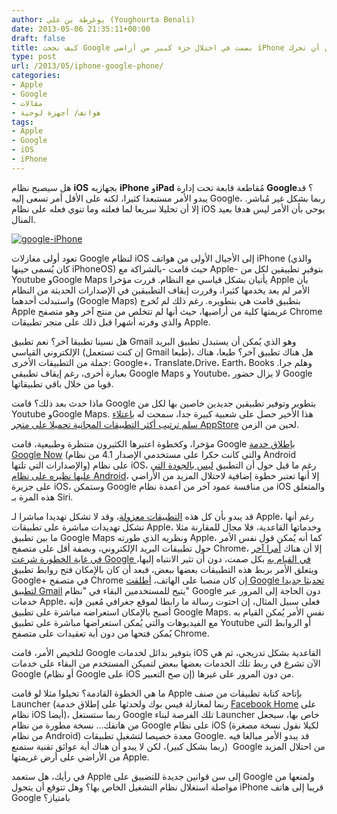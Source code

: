```yaml
---
author: يوغرطة بن علي (Youghourta Benali)
date: 2013-05-06 21:35:11+00:00
draft: false
title: كيف نجحت Google بصمت في احتلال جزء كبير من أراضي iPhone دون أن تحرك Apple ساكنا
type: post
url: /2013/05/iphone-google-phone/
categories:
- Apple
- Google
- مقالات
- هواتف/ أجهزة لوحية
tags:
- Apple
- Google
- iOS
- iPhone
---
```


هل سيصبح نظام **iOS** بجهازيه **iPhone** و**iPad** مُقاطعة قابعة تحت إدارة **Google**؟ قد يبدو الأمر مستبعدا كثيرا، لكنه على الأقل أمر تسعى إليه Google، ربما بشكل غير مُباشر. إلا أن تحليلا سريعا لما فعلته وما تنوي فعله على نظام iOS يوحي بأن الأمر ليس هدفا بعيد المنال.




[![google-iPhone](http://www.it-scoop.com/wp-content/uploads/2013/05/google-iPhone.jpg)
](http://www.it-scoop.com/wp-content/uploads/2013/05/google-iPhone.jpg)




تعود أولى مغازلات Google لنظام iOS إلى الأجيال الأولى من هواتف iPhone (والذي كان يُسمى حينها iPhoneOS) حيث قامت -بالشراكة مع Apple- بتوفير تطبيقين لكل من Youtube وGoogle Maps يأتيان بشكل قياسي مع النظام. قررت مؤخرا Apple بأن الأمر لم يعد يخدمها كثيرا، وقررت إيقاف التطبيقين في الإصدارات الحديثة من النظام واستبدلت أحدهما (Google Maps) بتطبيق قامت هي بتطويره. رغم ذلك لم تُخرج Apple غريمتها كلية من أراضيها، حيث أنها لم تتخلص من منتج آخر وهو متصفح Chrome والذي وفرته أشهرا قبل ذلك على متجر تطبيقات Apple.




هل نسينا تطبيقا آخر؟ نعم تطبيق Gmail وهو الذي يُمكن أن يستبدل تطبيق البريد الإلكتروني القياسي (إن كنت تستعمل Gmail طبعا)، هل هناك تطبيق آخر؟ طبعا، هناك جملة من التطبيقات الأخرى: Google+، Translate،Drive، Earth، Books وهلم جرا. بعبارة أخرى، رغم إيقاف تطبيقي Google Maps و Youtube، لا يزال حضور Google قويا من خلال باقي تطبيقاتها.




ماذا حدث بعد ذلك؟ قامت Google بتطوير وتوفير تطبيقين جديدين خاصين بها لكل من Youtube وGoogle Maps. هذا الأخير حصل على شعبية كبيرة جدا، سمحت له [باعتلاء سلم ترتيب أكثر التطبيقات المجانية تحميلا على متجر AppStore](http://www.engadget.com/2012/12/13/google-maps-app-store/) لحين من الزمن.




مؤخرا، وكخطوة اعتبرها الكثيرون منتظرة وطبيعية، قامت Google [بإطلاق خدمة Google Now](http://www.theverge.com/2013/4/29/4275334/google-now-available-on-iphone-and-ipad) (والتي كانت حكرا على مستخدمي الإصدار 4.1 من نظام Android والإصدارات التي تلتها) على نظام iOS، رغم ما قيل حول أن التطبيق [ليس بالجودة التي عليها نظيره على نظام Android](http://pandodaily.com/2013/04/29/google-now-on-ios-is-neither-google-nor-now/)، إلا أنها تعتبر خطوة إضافية لاحتلال المزيد من الأراضي على جزيرة iOS، وستمكن Google من منافسة عمود آخر من أعمدة نظام iOS والمتعلق هذه المرة بـ Siri.




قد يبدو بأن كل هذه [التطبيقات معزولة](http://pandodaily.com/2012/12/27/every-app-is-an-island-and-thats-just-the-way-apple-wants-it/)، وقد لا تشكل تهديدا مباشرا لـ Apple، رغم أنها تشكل تهديدات مباشرة على تطبيقات Apple، وخدماتها القاعدية، فلا مجال للمقارنة مثلا ما بين تطبيق Google Maps ونظريه الذي طورته Apple، كما أنه يُمكن قول نفس الأمر حول تطبيقات البريد الإلكتروني، وبصفة أقل على متصفح Chrome، إلا أن هناك [أمرا آخر في غاية الخطورة شرعت Google في القيام به](http://pandodaily.com/2013/05/06/the-iphone-is-one-step-closer-to-becoming-a-true-google-phone/) بكل صمت، دون أن تثير الانتباه إليها، ويتعلق الأمر بربط هذه التطبيقات بعضها ببعض، فبعد أن كان بالإمكان فتح روابط تطبيق Google+ في متصفح Chrome إن كان منصبا على الهاتف، [أطلقت Google تحديثا جديدا لتطبيق Gmail](http://thenextweb.com/apps/2013/05/06/gmail-for-ios-now-links-directly-to-native-youtube-google-maps-and-chrome-apps/?fromcat=all) يتيح للمستخدمين البقاء في "نظام" Google دون الحاجة إلى المرور عبر خدمات Apple، فعلى سبيل المثال، إن احتوت رسالة ما رابطا لموقع جغرافي مُعين فإنه أصبح بالإمكان استعراضه مباشرة على تطبيق Google Maps. نفس الأمر يُمكن القيام به مع الفيديوهات والتي يُمكن استعراضها مباشرة على تطبيق Youtube أو الروابط التي يُمكن فتحها من دون أية تعقيدات على متصفح Chrome.




لتلخيص الأمر، قامت Google بتوفير بدائل لخدمات iOS القاعدية بشكل تدريجي، ثم هي الآن تشرع في ربط تلك الخدمات بعضها ببعض لتميكن المستخدم من البقاء على خدمات Google (أو نظام Google على iOS إن صح التعبير) من دون المرور على غيرها.




ما هي الخطوة القادمة؟ تخيلوا مثلا لو قامت Apple بإتاحة كتابة تطبيقات من صنف Launcher (ربما لمغازلة فيس بوك ولحدثها على إطلاق خدمة [Facebook Home](http://www.it-scoop.com/tag/facebook-home/) على نظام iOS أيضا)، ربما ستستغل Google تلك الفرصة لبناء Launcher خاص بها، سيجعل من هاتفك... نسخة مطورة من نظام Google على نظام iOS (لكيلا نقول نسخة مصغرة من نظام Android) معدة خصيصا لتشغيل تطبيقات Google. قد يبدو الأمر مبالغا فيه (ربما بشكل كبير)، لكن لا يبدو أن هناك أية عوائق تقنية ستمنع  Google من احتلال المزيد من الأراضي على أرض غريمتها Apple.




في رأيك، هل ستعمد Apple إلى سن قوانين جديدة للتضييق على Google ولمنعها من مواصلة استغلال نظام التشغيل الخاص بها؟ وهل تتوقع أن يتحول iPhone قريبا إلى هاتف Google بامتياز؟
